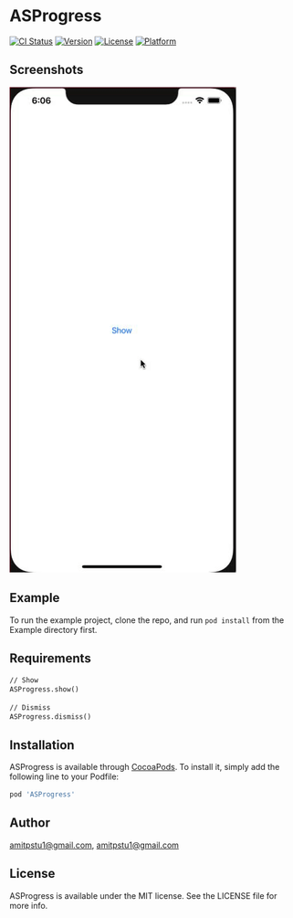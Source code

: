 # ASProgress

[![CI Status](https://img.shields.io/travis/amitpstu1@gmail.com/ASProgress.svg?style=flat)](https://travis-ci.org/amitpstu1@gmail.com/ASProgress)
[![Version](https://img.shields.io/cocoapods/v/ASProgress.svg?style=flat)](https://cocoapods.org/pods/ASProgress)
[![License](https://img.shields.io/cocoapods/l/ASProgress.svg?style=flat)](https://cocoapods.org/pods/ASProgress)
[![Platform](https://img.shields.io/cocoapods/p/ASProgress.svg?style=flat)](https://cocoapods.org/pods/ASProgress)

Screenshots
---------
![ASProgress Screenshots](asprogress_screenshot.gif)

## Example

To run the example project, clone the repo, and run `pod install` from the Example directory first.

## Requirements
```
// Show
ASProgress.show()

// Dismiss
ASProgress.dismiss()
```

## Installation

ASProgress is available through [CocoaPods](https://cocoapods.org). To install
it, simply add the following line to your Podfile:

```ruby
pod 'ASProgress'
```

## Author

amitpstu1@gmail.com, amitpstu1@gmail.com

## License

ASProgress is available under the MIT license. See the LICENSE file for more info.
